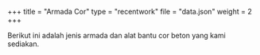 +++
title = "Armada Cor"
type = "recentwork"
file = "data.json"
weight = 2
+++

Berikut ini adalah jenis armada dan alat bantu cor beton yang kami sediakan.